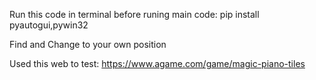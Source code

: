 Run this code in terminal before runing main code: pip install pyautogui,pywin32

Find and Change to your own position

Used this web to test: https://www.agame.com/game/magic-piano-tiles

